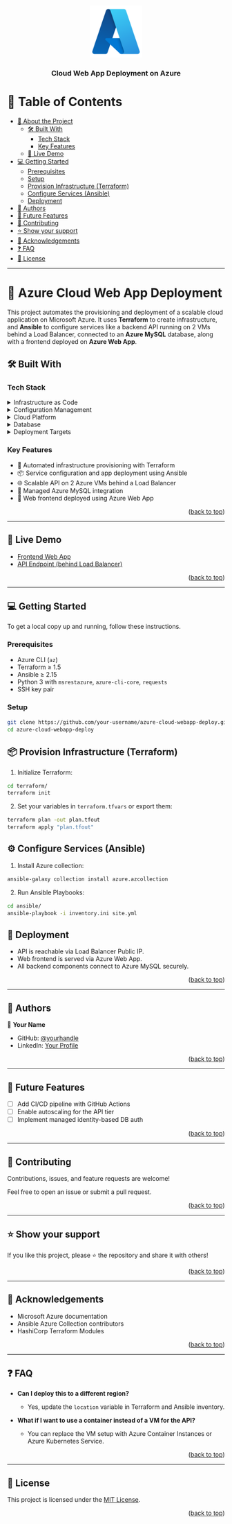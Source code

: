 <a name="readme-top"></a>

<div align="center">
  <img src="azure_logo.png" alt="Azure Cloud Logo" width="120" />
  <h3><b>Cloud Web App Deployment on Azure</b></h3>
</div>

# 📗 Table of Contents

- [📖 About the Project](#about-project)
  - [🛠 Built With](#built-with)
    - [Tech Stack](#tech-stack)
    - [Key Features](#key-features)
  - [🚀 Live Demo](#live-demo)
- [💻 Getting Started](#getting-started)
  - [Prerequisites](#prerequisites)
  - [Setup](#setup)
  - [Provision Infrastructure (Terraform)](#terraform)
  - [Configure Services (Ansible)](#ansible)
  - [Deployment](#deployment)
- [👥 Authors](#authors)
- [🔭 Future Features](#future-features)
- [🤝 Contributing](#contributing)
- [⭐️ Show your support](#support)
- [🙏 Acknowledgements](#acknowledgements)
- [❓ FAQ](#faq)
- [📝 License](#license)

---

# 📖 Azure Cloud Web App Deployment <a name="about-project"></a>

This project automates the provisioning and deployment of a scalable cloud application on Microsoft Azure. It uses **Terraform** to create infrastructure, and **Ansible** to configure services like a backend API running on 2 VMs behind a Load Balancer, connected to an **Azure MySQL** database, along with a frontend deployed on **Azure Web App**.

## 🛠 Built With <a name="built-with"></a>

### Tech Stack <a name="tech-stack"></a>

<details>
  <summary>Infrastructure as Code</summary>
  <ul>
    <li><a href="https://www.terraform.io/">Terraform</a></li>
  </ul>
</details>

<details>
  <summary>Configuration Management</summary>
  <ul>
    <li><a href="https://www.ansible.com/">Ansible</a></li>
    <li><a href="https://github.com/ansible-collections/azure">azure.azcollection</a></li>
  </ul>
</details>

<details>
  <summary>Cloud Platform</summary>
  <ul>
    <li><a href="https://azure.microsoft.com/">Microsoft Azure</a></li>
  </ul>
</details>

<details>
<summary>Database</summary>
  <ul>
    <li><a href="https://learn.microsoft.com/en-us/azure/mysql/">Azure Database for MySQL</a></li>
  </ul>
</details>

<details>
  <summary>Deployment Targets</summary>
  <ul>
    <li>Azure Virtual Machines</li>
    <li>Azure Load Balancer</li>
    <li>Azure App Service (Web App)</li>
  </ul>
</details>

### Key Features <a name="key-features"></a>

- 🔧 Automated infrastructure provisioning with Terraform
- 📦 Service configuration and app deployment using Ansible
- 🌐 Scalable API on 2 Azure VMs behind a Load Balancer
- 💾 Managed Azure MySQL integration
- 🚀 Web frontend deployed using Azure Web App

<p align="right">(<a href="#readme-top">back to top</a>)</p>

---

## 🚀 Live Demo <a name="live-demo"></a>

- [Frontend Web App](https://your-frontend-url.azurewebsites.net)
- [API Endpoint (behind Load Balancer)](http://your-lb-ip-or-dns)

<p align="right">(<a href="#readme-top">back to top</a>)</p>

---

## 💻 Getting Started <a name="getting-started"></a>

To get a local copy up and running, follow these instructions.

### Prerequisites

- Azure CLI (`az`)
- Terraform ≥ 1.5
- Ansible ≥ 2.15
- Python 3 with `msrestazure`, `azure-cli-core`, `requests`
- SSH key pair

### Setup

```bash
git clone https://github.com/your-username/azure-cloud-webapp-deploy.git
cd azure-cloud-webapp-deploy
```

## 📦 Provision Infrastructure (Terraform) <a name="terraform"></a>

1. Initialize Terraform:

```bash
cd terraform/
terraform init
```

2. Set your variables in `terraform.tfvars` or export them:

```bash
terraform plan -out plan.tfout
terraform apply "plan.tfout"
```

## ⚙️ Configure Services (Ansible) <a name="ansible"></a>

1. Install Azure collection:

```bash
ansible-galaxy collection install azure.azcollection
```

2. Run Ansible Playbooks:

```bash
cd ansible/
ansible-playbook -i inventory.ini site.yml
```

## 🚢 Deployment <a name="deployment"></a>

- API is reachable via Load Balancer Public IP.
- Web frontend is served via Azure Web App.
- All backend components connect to Azure MySQL securely.

<p align="right">(<a href="#readme-top">back to top</a>)</p>

---

## 👥 Authors <a name="authors"></a>

👤 **Your Name**

- GitHub: [@yourhandle](https://github.com/yourhandle)
- LinkedIn: [Your Profile](https://linkedin.com/in/yourhandle)

<p align="right">(<a href="#readme-top">back to top</a>)</p>

---

## 🔭 Future Features <a name="future-features"></a>

- [ ] Add CI/CD pipeline with GitHub Actions
- [ ] Enable autoscaling for the API tier
- [ ] Implement managed identity-based DB auth

<p align="right">(<a href="#readme-top">back to top</a>)</p>

---

## 🤝 Contributing <a name="contributing"></a>

Contributions, issues, and feature requests are welcome!

Feel free to open an issue or submit a pull request.

<p align="right">(<a href="#readme-top">back to top</a>)</p>

---

## ⭐️ Show your support <a name="support"></a>

If you like this project, please ⭐️ the repository and share it with others!

<p align="right">(<a href="#readme-top">back to top</a>)</p>

---

## 🙏 Acknowledgements <a name="acknowledgements"></a>

- Microsoft Azure documentation
- Ansible Azure Collection contributors
- HashiCorp Terraform Modules

<p align="right">(<a href="#readme-top">back to top</a>)</p>

---

## ❓ FAQ <a name="faq"></a>

- **Can I deploy this to a different region?**
  - Yes, update the `location` variable in Terraform and Ansible inventory.

- **What if I want to use a container instead of a VM for the API?**
  - You can replace the VM setup with Azure Container Instances or Azure Kubernetes Service.

<p align="right">(<a href="#readme-top">back to top</a>)</p>

---

## 📝 License <a name="license"></a>

This project is licensed under the [MIT License](./LICENSE).

<p align="right">(<a href="#readme-top">back to top</a>)</p>